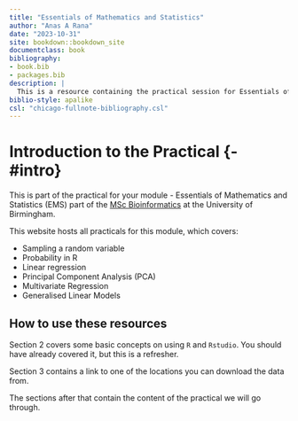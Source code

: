 ```yaml
---
title: "Essentials of Mathematics and Statistics"
author: "Anas A Rana"
date: "2023-10-31"
site: bookdown::bookdown_site
documentclass: book
bibliography:
- book.bib
- packages.bib
description: |
  This is a resource containing the practical session for Essentials of Mathematics and Statistics part of your MSc Bioinformatics course.
biblio-style: apalike
csl: "chicago-fullnote-bibliography.csl"
---
```


# Introduction to the Practical {-#intro}

This is part of the practical for your module - Essentials of Mathematics and Statistics (EMS) part of the [MSc Bioinformatics](https://www.birmingham.ac.uk/postgraduate/courses/taught/med/bioinformatics.aspx) at the University of Birmingham.

This website hosts all practicals for this module, which covers:

<!-- TODO: Add more -->
- Sampling a random variable
- Probability in R
- Linear regression
- Principal Component Analysis (PCA)
- Multivariate Regression
- Generalised Linear Models

## How to use these resources

<!-- TODO: Add more information details -->
Section 2 covers some basic concepts on using `R` and `Rstudio`. You should have already covered it, but this is a refresher.

Section 3 contains a link to one of the locations you can download the data from.

The sections after that contain the content of the practical we will go through.

